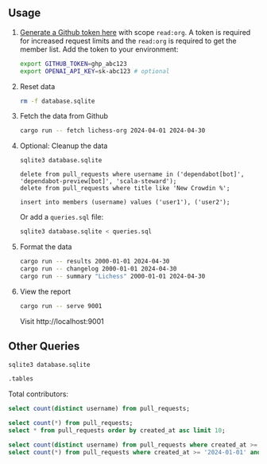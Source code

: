 ## Usage

1. [Generate a Github token here](https://github.com/settings/tokens/new) with scope `read:org`. A token is required for increased request limits and the `read:org` is required to get the member list. Add the token to your environment:

    ```bash
    export GITHUB_TOKEN=ghp_abc123
    export OPENAI_API_KEY=sk-abc123 # optional
    ```

2. Reset data

    ```bash
    rm -f database.sqlite
    ```

3. Fetch the data from Github

    ```bash
    cargo run -- fetch lichess-org 2024-04-01 2024-04-30
    ```

4. Optional: Cleanup the data

    ```
    sqlite3 database.sqlite

    delete from pull_requests where username in ('dependabot[bot]', 'dependabot-preview[bot]', 'scala-steward');
    delete from pull_requests where title like 'New Crowdin %';

    insert into members (username) values ('user1'), ('user2');
    ```

    Or add a `queries.sql` file:

    ```bash
    sqlite3 database.sqlite < queries.sql
    ```

5. Format the data

    ```bash
    cargo run -- results 2000-01-01 2024-04-30
    cargo run -- changelog 2000-01-01 2024-04-30
    cargo run -- summary "Lichess" 2000-01-01 2024-04-30
    ```

6. View the report

    ```bash
    cargo run -- serve 9001
    ```

    Visit http://localhost:9001

## Other Queries

```bash
sqlite3 database.sqlite

.tables
```

Total contributors:

```sql
select count(distinct username) from pull_requests;
```

```sql
select count(*) from pull_requests;
select * from pull_requests order by created_at asc limit 10;

select count(distinct username) from pull_requests where created_at >= '2024-01-01' and created_at <= '2024-01-31';
select count(*) from pull_requests where created_at >= '2024-01-01' and created_at <= '2024-01-31';
```
